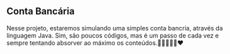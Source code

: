 ## Conta Bancária

Nesse projeto, estaremos simulando uma simples conta bancria, através da linguagem Java.
Sim, são poucos códigos, mas é um passo de cada vez e sempre tentando absorver ao máximo os conteúdos.🫶🤓🧑🏻‍💻❤️
